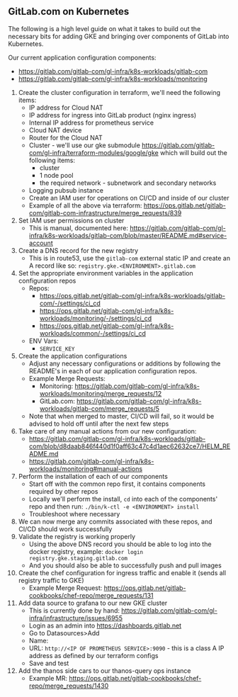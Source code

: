 ## GitLab.com on Kubernetes

The following is a high level guide on what it takes to build out the necessary
bits for adding GKE and bringing over components of GitLab into Kubernetes.

Our current application configuration components:
* https://gitlab.com/gitlab-com/gl-infra/k8s-workloads/gitlab-com
* https://gitlab.com/gitlab-com/gl-infra/k8s-workloads/monitoring

1. Create the cluster configuration in terraform, we'll need the following
   items:
    * IP address for Cloud NAT
    * IP address for ingress into GitLab product (nginx ingress)
    * Internal IP address for prometheus service
    * Cloud NAT device
    * Router for the Cloud NAT
    * Cluster - we'll use our gke submodule https://gitlab.com/gitlab-com/gl-infra/terraform-modules/google/gke which will build out the following
      items:
      * cluster
      * 1 node pool
      * the required network - subnetwork and secondary networks
    * Logging pubsub instance
    * Create an IAM user for operations on CI/CD and inside of our cluster
    * Example of all the above via terraform: https://ops.gitlab.net/gitlab-com/gitlab-com-infrastructure/merge_requests/839
1. Set IAM user permissions on cluster
    * This is manual, documented here: https://gitlab.com/gitlab-com/gl-infra/k8s-workloads/gitlab-com/blob/master/README.md#service-account
1. Create a DNS record for the new registry
    * This is in route53, use the `gitlab-com` external static IP and create an
      A record like so: `registry.gke.<ENVIRONMENT>.gitlab.com`
1. Set the appropriate environment variables in the application configuration repos
    * Repos:
      * https://ops.gitlab.net/gitlab-com/gl-infra/k8s-workloads/gitlab-com/-/settings/ci_cd
      * https://ops.gitlab.net/gitlab-com/gl-infra/k8s-workloads/monitoring/-/settings/ci_cd
      * https://ops.gitlab.net/gitlab-com/gl-infra/k8s-workloads/common/-/settings/ci_cd
    * ENV Vars:
      * `SERVICE_KEY`
1. Create the application configurations
    * Adjust any necessary configurations or additions by following the README's
      in each of our application configuration repos.
    * Example Merge Requests:
      * Monitoring: https://gitlab.com/gitlab-com/gl-infra/k8s-workloads/monitoring/merge_requests/12
      * GitLab.com: https://gitlab.com/gitlab-com/gl-infra/k8s-workloads/gitlab-com/merge_requests/5
    * Note that when merged to master, CI/CD will fail, so it would be advised
      to hold off until after the next few steps
1. Take care of any manual actions from our new configuration:
    * https://gitlab.com/gitlab-com/gl-infra/k8s-workloads/gitlab-com/blob/d8daab846f440d1f0aff63c47c4d1aec62632ce7/HELM_README.md
    * https://gitlab.com/gitlab-com/gl-infra/k8s-workloads/monitoring#manual-actions
1. Perform the installation of each of our components
    * Start off with the common repo first, it contains components required by
      other repos
    * Locally we'll perform the install, `cd` into each of the components' repo
      and then run: `./bin/k-ctl -e <ENVIRONMENT> install`
    * Troubleshoot where necessary
1. We can now merge any commits associated with these repos, and CI/CD should
   work successfully
1. Validate the registry is working properly
    * Using the above DNS record you should be able to log into the docker
      registry, example: `docker login registry.gke.staging.gitlab.com`
    * And you should also be able to successfully push and pull images
1. Create the chef configuration for ingress traffic and enable it (sends all registry traffic to GKE)
    * Example Merge Request: https://ops.gitlab.net/gitlab-cookbooks/chef-repo/merge_requests/131
1. Add data source to grafana to our new GKE cluster
    * This is currently done by hand: https://gitlab.com/gitlab-com/gl-infra/infrastructure/issues/6955
    * Login as an admin into https://dashboards.gitlab.net
    * Go to Datasources>Add
    * Name: <NAME OF CLUSTER>
    * URL: `http://<IP OF PROMETHEUS SERVICE>:9090` - this is a class A IP address as defined by our terraform configs
    * Save and test
1. Add the thanos side cars to our thanos-query ops instance
    * Example MR: https://ops.gitlab.net/gitlab-cookbooks/chef-repo/merge_requests/1430
